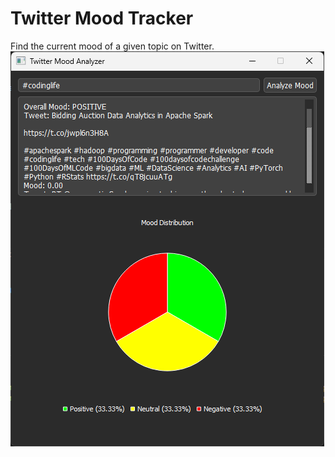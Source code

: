 # Twitter Mood Tracker
Find the current mood of a given topic on Twitter.
![Main Window](screenshot-01.png?raw=true "Main Window")
